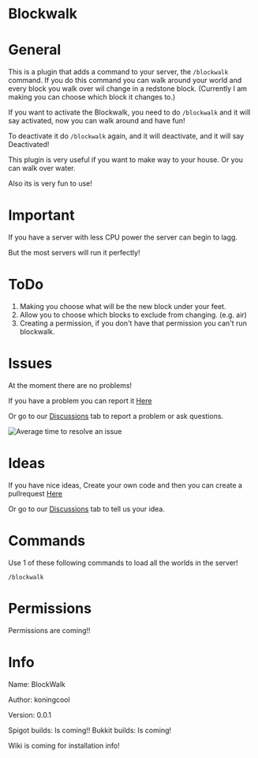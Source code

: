 # Blockwalk




# General
This is a plugin that adds a command to your server, the `/blockwalk` command. If you do this command you can walk around your world and every block you walk over wil change in a redstone block. (Currently I am making you can choose which block it changes to.)

If you want to activate the Blockwalk, you need to do `/blockwalk` and it will say activated, now you can walk around and have fun!

To deactivate it do `/blockwalk` again, and it will deactivate, and it will say Deactivated!


This plugin is very useful if you want to make way to your house.
Or you can walk over water.

Also its is very fun to use!



# Important

If you have a server with less CPU power the server can begin to lagg.

But the most servers will run it perfectly!

# ToDo

1. Making you choose what will be the new block under your feet.
2. Allow you to choose which blocks to exclude from changing. (e.g. air)
3. Creating a permission, if you don't have that permission you can't run blockwalk.


# Issues

At the moment there are no problems!

If you have a problem you can report it [Here](https://github.com/koningcool/blockwalk/issues/new)

Or go to our [Discussions](https://github.com/koningcool/blockwalk/discussions) tab to report a problem or ask questions.

![Average time to resolve an issue](https://isitmaintained.com/project/koningcool/blockwalk)

# Ideas

If you have nice ideas, Create your own code and then you can create a pullrequest [Here](https://github.com/koningcool/blockwalk/pulls)

Or go to our [Discussions](https://github.com/koningcool/blockwalk/discussions) tab to tell us your idea.

# Commands

Use 1 of these following commands to load all the worlds in the server!

`/blockwalk`


# Permissions

Permissions are coming!!

# Info
Name: BlockWalk

Author: koningcool

Version: 0.0.1

Spigot builds: Is coming!!
Bukkit builds: Is coming!



Wiki is coming for installation info!
 
 
